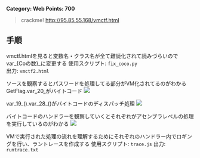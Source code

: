 **Category: Web Points: 700**
> crackme! http://95.85.55.168/vmctf.html

## 手順
vmctf.htmlを見ると変数名・クラス名が全て難読化されて読みづらいのでvar_{Coの数}_に変更する
使用スクリプト: `fix_coco.py`  
出力: `vmctf2.html`  

ソースを観察するとパスワードを処理してる部分がVM化されてるのがわかる
GetFlag.var_20_がバイトコード
![](https://gyazo.com/45e3c6d6fa92ff94fc0b703a8bcc4d3b.png)

var_19_().var_28_()がバイトコードのディスパッチ処理
![](https://gyazo.com/27b07a44aeee412b8cd98db2f17a414c.png)

バイトコードのハンドラーを観察していくとそれぞれがアセンブラレベルの処理を実行しているのがわかる
![](https://gyazo.com/3fca3bcbe6c044de2bb6817e7e6f94d7.png)

VMで実行された処理の流れを理解するためにそれぞれのハンドラー内でロギングを行い、ラントレースを作成する
使用スクリプト: `trace.js`
出力: `runtrace.txt`
